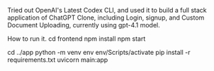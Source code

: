 Tried out OpenAI's Latest Codex CLI, and used it to build a full stack application of ChatGPT Clone, including Login, signup, and Custom Document Uploading, currently using gpt-4.1 model.

How to run it.
cd frontend
npm install
npm start

cd ../app
python -m venv env
env/Scripts/activate
pip install -r requirements.txt
uvicorn main:app
